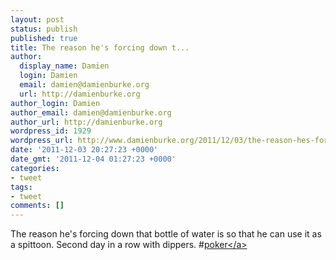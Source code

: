 ```yaml
---
layout: post
status: publish
published: true
title: The reason he's forcing down t...
author:
  display_name: Damien
  login: Damien
  email: damien@damienburke.org
  url: http://damienburke.org
author_login: Damien
author_email: damien@damienburke.org
author_url: http://damienburke.org
wordpress_id: 1929
wordpress_url: http://www.damienburke.org/2011/12/03/the-reason-hes-forcing-down-t/
date: '2011-12-03 20:27:23 +0000'
date_gmt: '2011-12-04 01:27:23 +0000'
categories:
- tweet
tags:
- tweet
comments: []
---
```

<p>The reason he's forcing down that bottle of water is so that he can use it as a spittoon. Second day in a row with dippers. #<a href="http:&#47;&#47;search.twitter.com&#47;search?q=%23poker" class="aktt_hashtag">poker<&#47;a></p>
